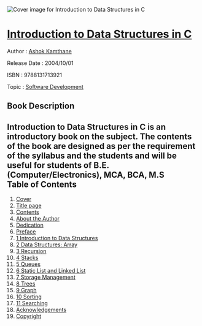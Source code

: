 ![Cover image for Introduction to Data Structures in C](https://imgdetail.ebookreading.net/cover/cover/software_development/EB9788131713921.jpg)

[Introduction to Data Structures in C](https://ebookreading.net/view/book/Introduction+to+Data+Structures+in+C-EB9788131713921_1.html "Introduction to Data Structures in C")
====================================================================================================================

Author : [Ashok Kamthane](https://ebookreading.net/search/author/Ashok+Kamthane)

Release Date : 2004/10/01

ISBN : 9788131713921

Topic : [Software Development](https://ebookreading.net/search/category/software-development)

Book Description
-----------------

Introduction to Data Structures in C is an introductory book on the subject. The contents of the book are designed as per the requirement of the syllabus and the students and will be useful for students of B.E. (Computer/Electronics), MCA, BCA, M.S              
Table of Contents
-----------------

1. [Cover](https://ebookreading.net/view/book/Introduction+to+Data+Structures+in+C-EB9788131713921_1.html)
1. [Title page](https://ebookreading.net/view/book/Introduction+to+Data+Structures+in+C-EB9788131713921_2.html)
1. [Contents](https://ebookreading.net/view/book/Introduction+to+Data+Structures+in+C-EB9788131713921_3.html)
1. [About the Author](https://ebookreading.net/view/book/Introduction+to+Data+Structures+in+C-EB9788131713921_4.html)
1. [Dedication](https://ebookreading.net/view/book/Introduction+to+Data+Structures+in+C-EB9788131713921_5.html)
1. [Preface](https://ebookreading.net/view/book/Introduction+to+Data+Structures+in+C-EB9788131713921_6.html)
1. [1 Introduction to Data Structures](https://ebookreading.net/view/book/Introduction+to+Data+Structures+in+C-EB9788131713921_7.html)
1. [2 Data Structures: Array](https://ebookreading.net/view/book/Introduction+to+Data+Structures+in+C-EB9788131713921_8.html)
1. [3 Recursion](https://ebookreading.net/view/book/Introduction+to+Data+Structures+in+C-EB9788131713921_9.html)
1. [4 Stacks](https://ebookreading.net/view/book/Introduction+to+Data+Structures+in+C-EB9788131713921_10.html)
1. [5 Queues](https://ebookreading.net/view/book/Introduction+to+Data+Structures+in+C-EB9788131713921_11.html)
1. [6 Static List and Linked List](https://ebookreading.net/view/book/Introduction+to+Data+Structures+in+C-EB9788131713921_12.html)
1. [7 Storage Management](https://ebookreading.net/view/book/Introduction+to+Data+Structures+in+C-EB9788131713921_13.html)
1. [8 Trees](https://ebookreading.net/view/book/Introduction+to+Data+Structures+in+C-EB9788131713921_14.html)
1. [9 Graph](https://ebookreading.net/view/book/Introduction+to+Data+Structures+in+C-EB9788131713921_15.html)
1. [10 Sorting](https://ebookreading.net/view/book/Introduction+to+Data+Structures+in+C-EB9788131713921_16.html)
1. [11 Searching](https://ebookreading.net/view/book/Introduction+to+Data+Structures+in+C-EB9788131713921_17.html)
1. [Acknowledgements](https://ebookreading.net/view/book/Introduction+to+Data+Structures+in+C-EB9788131713921_18.html)
1. [Copyright](https://ebookreading.net/view/book/Introduction+to+Data+Structures+in+C-EB9788131713921_19.html)
